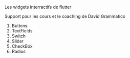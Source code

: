 Les widgets interractifs de flutter

Support pour les cours et le coaching de David Grammatico

1. Buttons
2. TextFields
3. Switch
4. Slider
5. CheckBox
6. Radios
